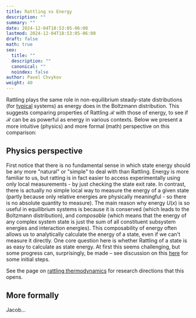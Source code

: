 ```yaml
---
title: Rattling vs Energy
description: ""
summary: ""
date: 2024-12-04T18:53:05-06:00
lastmod: 2024-12-04T18:53:05-06:00
draft: false
math: true
seo:
  title: ""
  description: ""
  canonical: ""
  noindex: false
author: Pavel Chvykov
weight: 40
---
```

Rattling plays the same role in non-equilibrium steady-state distributions (for [typical](/docs/background/typicality) systems) as energy does in the Boltzmann distribution. This suggests comparing properties of Rattling $\mathcal{R}$ with those of energy, to see if $\mathcal{R}$ can be as powerful as energy in various contexts. 
Below we present a more intuitive (physics) and more formal (math) perspective on this comparison:

## Physics perspective

First notice that there is no fundamental sense in which state energy should be any more "natural" or "simple" to deal with than Rattling. Energy is more familiar to us, but ratting is in fact easier to access experimentally using only local measurements - by just checking the state exit rate. In contrast, there is actually no simple local way to measure the energy of a given state (partly because only relative energies are physically meaningful - so there is no absolute quantity to measure). The main reason why energy $U(x)$ is so useful in equilibrium systems is because it is conserved (which leads to the Boltzmann distribution), and *composable* (which means that the energy of any complex system state is just the sum of all constituent subsystem energies and interaction energies). This composability of energy often allows us to analytically calculate the energy of a state, even if we can't measure it directly. One core question here is whether Rattling of a state is as easy to calculate as state energy. At first this seems challenging, but some progress can, surprisingly, be made  – see discussion on this [here](/docs/research-directions/predicting-rattling/) for some initial steps. 

See the page on [rattling thermodynamics](/docs/research-directions/rattling-thermodynamics/) for research directions that this opens. 

## More formally
Jacob...